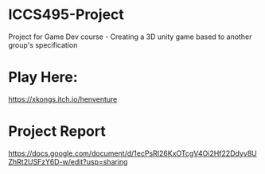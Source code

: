 # ICCS495-Project
 Project for Game Dev course - Creating a 3D unity game based to another group's specification 

# Play Here:
https://xkongs.itch.io/henventure

# Project Report
https://docs.google.com/document/d/1ecPsRI26KxOTcgV4Oi2Hf22Ddyv8UZhRt2USFzY6D-w/edit?usp=sharing
